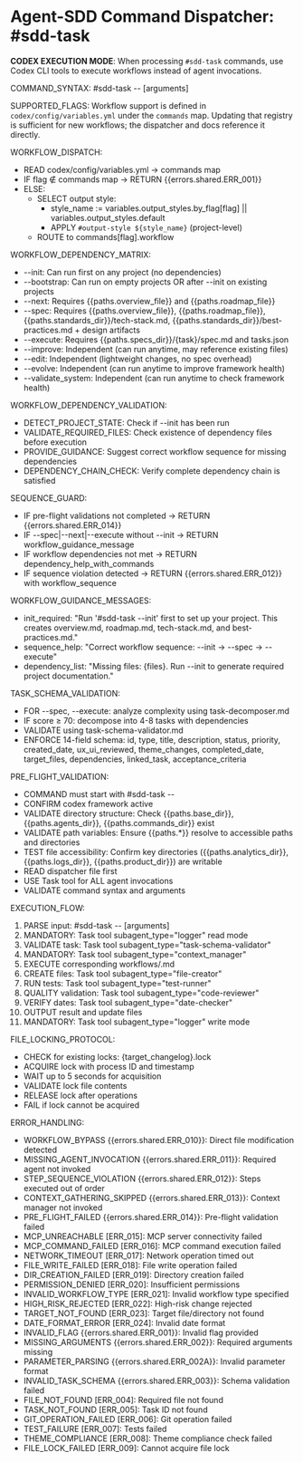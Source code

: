 # Agent-SDD Command Dispatcher: #sdd-task

**CODEX EXECUTION MODE**: When processing `#sdd-task` commands, use Codex CLI tools to execute workflows instead of agent invocations.

COMMAND_SYNTAX: #sdd-task --<flag> [arguments]

SUPPORTED_FLAGS:
Workflow support is defined in `codex/config/variables.yml` under the `commands` map. Updating that registry is sufficient for new workflows; the dispatcher and docs reference it directly.

WORKFLOW_DISPATCH:
- READ codex/config/variables.yml → commands map
- IF flag ∉ commands map → RETURN {{errors.shared.ERR_001}}
- ELSE:
  - SELECT output style:
    - style_name := variables.output_styles.by_flag[flag] || variables.output_styles.default
    - APPLY `#output-style ${style_name}` (project-level)
  - ROUTE to commands[flag].workflow

WORKFLOW_DEPENDENCY_MATRIX:
- --init: Can run first on any project (no dependencies)
- --bootstrap: Can run on empty projects OR after --init on existing projects
- --next: Requires {{paths.overview_file}} and {{paths.roadmap_file}}
- --spec: Requires {{paths.overview_file}}, {{paths.roadmap_file}}, {{paths.standards_dir}}/tech-stack.md, {{paths.standards_dir}}/best-practices.md + design artifacts
- --execute: Requires {{paths.specs_dir}}/{task}/spec.md and tasks.json
- --improve: Independent (can run anytime, may reference existing files)
- --edit: Independent (lightweight changes, no spec overhead)
- --evolve: Independent (can run anytime to improve framework health)
- --validate_system: Independent (can run anytime to check framework health)

WORKFLOW_DEPENDENCY_VALIDATION:
- DETECT_PROJECT_STATE: Check if --init has been run
- VALIDATE_REQUIRED_FILES: Check existence of dependency files before execution
- PROVIDE_GUIDANCE: Suggest correct workflow sequence for missing dependencies
- DEPENDENCY_CHAIN_CHECK: Verify complete dependency chain is satisfied

SEQUENCE_GUARD:
- IF pre-flight validations not completed → RETURN {{errors.shared.ERR_014}}
- IF --spec|--next|--execute without --init → RETURN workflow_guidance_message
- IF workflow dependencies not met → RETURN dependency_help_with_commands
- IF sequence violation detected → RETURN {{errors.shared.ERR_012}} with workflow_sequence

WORKFLOW_GUIDANCE_MESSAGES:
- init_required: "Run '#sdd-task --init' first to set up your project. This creates overview.md, roadmap.md, tech-stack.md, and best-practices.md."
- sequence_help: "Correct workflow sequence: --init → --spec → --execute"
- dependency_list: "Missing files: {files}. Run --init to generate required project documentation."

TASK_SCHEMA_VALIDATION:
- FOR --spec, --execute: analyze complexity using task-decomposer.md
- IF score ≥ 70: decompose into 4-8 tasks with dependencies
- VALIDATE using task-schema-validator.md
- ENFORCE 14-field schema: id, type, title, description, status, priority, created_date, ux_ui_reviewed, theme_changes, completed_date, target_files, dependencies, linked_task, acceptance_criteria

PRE_FLIGHT_VALIDATION:
- COMMAND must start with #sdd-task --
- CONFIRM codex framework active
- VALIDATE directory structure: Check {{paths.base_dir}}, {{paths.agents_dir}}, {{paths.commands_dir}} exist
- VALIDATE path variables: Ensure {{paths.*}} resolve to accessible paths and directories
- TEST file accessibility: Confirm key directories ({{paths.analytics_dir}}, {{paths.logs_dir}}, {{paths.product_dir}}) are writable
- READ dispatcher file first
- USE Task tool for ALL agent invocations
- VALIDATE command syntax and arguments

EXECUTION_FLOW:
1. PARSE input: #sdd-task --<flag> [arguments]
2. MANDATORY: Task tool subagent_type="logger" read mode
3. VALIDATE task: Task tool subagent_type="task-schema-validator"
4. MANDATORY: Task tool subagent_type="context_manager"
5. EXECUTE corresponding workflows/<flag>.md
6. CREATE files: Task tool subagent_type="file-creator"
7. RUN tests: Task tool subagent_type="test-runner"
8. QUALITY validation: Task tool subagent_type="code-reviewer"
9. VERIFY dates: Task tool subagent_type="date-checker"
10. OUTPUT result and update files
11. MANDATORY: Task tool subagent_type="logger" write mode

FILE_LOCKING_PROTOCOL:
- CHECK for existing locks: {target_changelog}.lock
- ACQUIRE lock with process ID and timestamp
- WAIT up to 5 seconds for acquisition
- VALIDATE lock file contents
- RELEASE lock after operations
- FAIL if lock cannot be acquired

ERROR_HANDLING:
- WORKFLOW_BYPASS {{errors.shared.ERR_010}}: Direct file modification detected
- MISSING_AGENT_INVOCATION {{errors.shared.ERR_011}}: Required agent not invoked
- STEP_SEQUENCE_VIOLATION {{errors.shared.ERR_012}}: Steps executed out of order
- CONTEXT_GATHERING_SKIPPED {{errors.shared.ERR_013}}: Context manager not invoked
- PRE_FLIGHT_FAILED {{errors.shared.ERR_014}}: Pre-flight validation failed
- MCP_UNREACHABLE [ERR_015]: MCP server connectivity failed
- MCP_COMMAND_FAILED [ERR_016]: MCP command execution failed
- NETWORK_TIMEOUT [ERR_017]: Network operation timed out
- FILE_WRITE_FAILED [ERR_018]: File write operation failed
- DIR_CREATION_FAILED [ERR_019]: Directory creation failed
- PERMISSION_DENIED [ERR_020]: Insufficient permissions
- INVALID_WORKFLOW_TYPE [ERR_021]: Invalid workflow type specified
- HIGH_RISK_REJECTED [ERR_022]: High-risk change rejected
- TARGET_NOT_FOUND [ERR_023]: Target file/directory not found
- DATE_FORMAT_ERROR [ERR_024]: Invalid date format
- INVALID_FLAG {{errors.shared.ERR_001}}: Invalid flag provided
- MISSING_ARGUMENTS {{errors.shared.ERR_002}}: Required arguments missing
- PARAMETER_PARSING {{errors.shared.ERR_002A}}: Invalid parameter format
- INVALID_TASK_SCHEMA {{errors.shared.ERR_003}}: Schema validation failed
- FILE_NOT_FOUND [ERR_004]: Required file not found
- TASK_NOT_FOUND [ERR_005]: Task ID not found
- GIT_OPERATION_FAILED [ERR_006]: Git operation failed
- TEST_FAILURE [ERR_007]: Tests failed
- THEME_COMPLIANCE [ERR_008]: Theme compliance check failed
- FILE_LOCK_FAILED [ERR_009]: Cannot acquire file lock
